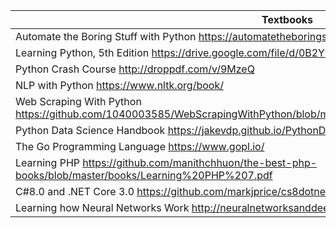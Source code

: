 |Textbooks                                  |Link                    |
|-------------------------------------------|-----------------------------------------------------------------------------------------------------------------------------|
|Automate the Boring Stuff with Python       https://automatetheboringstuff.com/
|Learning Python, 5th Edition				 https://drive.google.com/file/d/0B2Y-n6IlHYliSXZxMk0xT0NSY1E/preview
|Python Crash Course						 http://droppdf.com/v/9MzeQ
|NLP with Python							 https://www.nltk.org/book/
|Web Scraping With Python					 https://github.com/1040003585/WebScrapingWithPython/blob/master/Web%20Scraping%20with%20Python.pdf 
|Python Data Science Handbook				 https://jakevdp.github.io/PythonDataScienceHandbook/
|The Go Programming Language				 https://www.gopl.io/
|Learning PHP						         https://github.com/manithchhuon/the-best-php-books/blob/master/books/Learning%20PHP%207.pdf
|C#8.0 and .NET Core 3.0					 https://github.com/markjprice/cs8dotnetcore3
|Learning how Neural Networks Work           http://neuralnetworksanddeeplearning.com/


